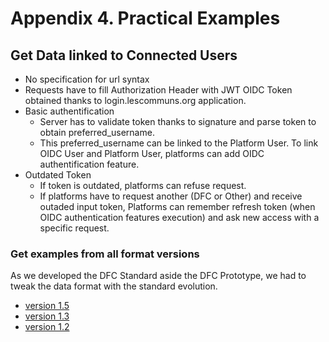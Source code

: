 # Appendix 4. Practical Examples

## Get Data linked to Connected Users

* No specification for url syntax
* Requests have to fill Authorization Header with JWT OIDC Token obtained thanks to login.lescommuns.org application.
* Basic authentification
  * Server has to validate token thanks to signature and parse token to obtain preferred\_username.
  * This preferred\_username can be linked to the Platform User. To link OIDC User and Platform User, platforms can add OIDC authentification feature.
* Outdated Token
  * If token is outdated, platforms can refuse request.
  * If platforms have to request another \(DFC or Other\) and receive outaded input token, Platforms can remember refresh token \(when OIDC authentication features execution\) and ask new access with a specific request.

### Get examples from all format versions

As we developed the DFC Standard aside the DFC Prototype, we had to tweak the data format with the standard evolution.

* [version 1.5](https://datafoodconsortium.gitbook.io/dfc-standard-documentation/appendixes/practical-examples/version-1-5)
* [version 1.3](https://github.com/datafoodconsortium/standarddocumentation/tree/bf798061ab399eca4ada363fa47da245908a3ae0/appendixes/practical-examples/practical-examples/version-1-3.md)
* [version 1.2](https://github.com/datafoodconsortium/standarddocumentation/tree/bf798061ab399eca4ada363fa47da245908a3ae0/appendixes/practical-examples/practical-examples/version-1-2.md)



